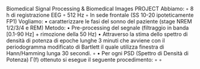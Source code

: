 Biomedical Signal Processing & Biomedical Images
PROJECT
Abbiamo:
        ◦ 8 h di registrazione EEG
        ◦ 512 Hz
        ◦ In sede frontale (SS 10-20 ipoteticamente FP1)
Vogliamo:
    •  caratterizzare le fasi del sonno del paziente (stage NREM 1/2/3/4 e REM)
Metodo:
    • Pre-processing del segnale (filtraggio in banda [0.1-90 Hz] + rimozione della 50 Hz)
    • Attraverso la stima dello spettro di densità di potenza di epoche lunghe 3 minuti che avviene con il periodogramma modificato di Bartlett il quale utilizza finestra di Hann/Hamming lunga 30 secondi.
        ◦ 
    • Per ogni PSD (Spettro di Densità di Potenza) Γ(f) ottenuto si esegue il seguente procedimento:
        ◦ 
        ◦ 
